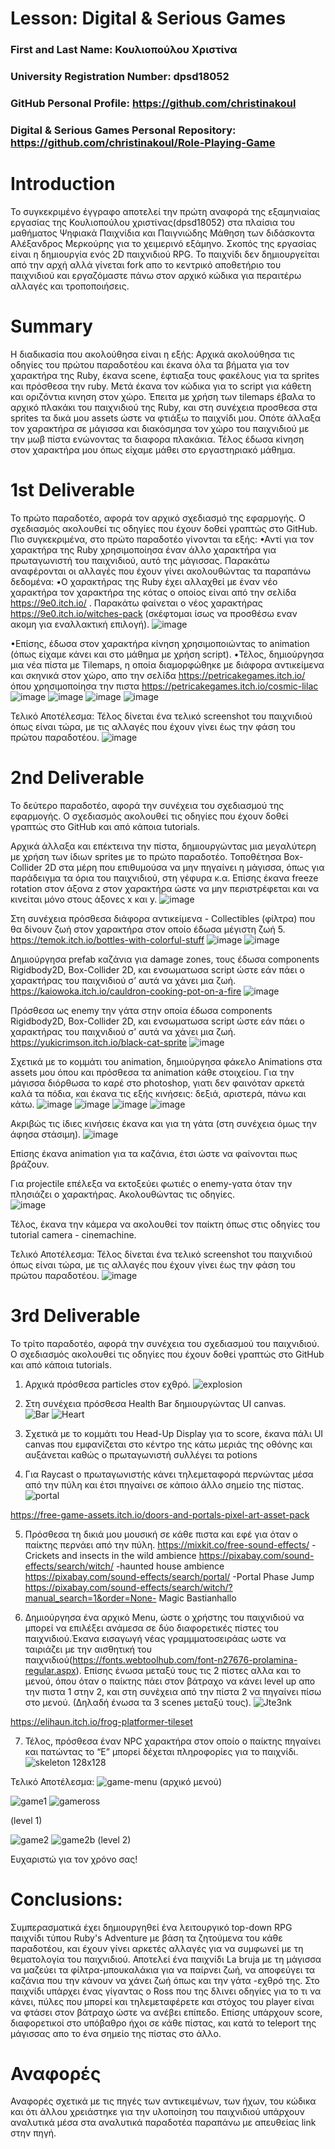 # Lesson: Digital & Serious Games

### First and Last Name:  Κουλιοπούλου Χριστίνα
### University Registration Number: dpsd18052
### GitHub Personal Profile: https://github.com/christinakoul
### Digital & Serious Games Personal Repository: https://github.com/christinakoul/Role-Playing-Game

# Introduction
Το συγκεκριμένο έγγραφο αποτελεί την πρώτη αναφορά της εξαμηνιαίας εργασίας
της Κουλιοπούλου χριστίνας(dpsd18052) στα πλαίσια του μαθήματος Ψηφιακά
Παιχνίδια και Παιγνιώδης Μάθηση των διδάσκοντα Αλέξανδρος Μερκούρης για το
χειμερινό εξάμηνο.
Σκοπός της εργασίας είναι η δημιουργία ενός 2D παιχνιδιού RPG. Το παιχνίδι δεν
δημιουργείται από την αρχή αλλά γίνεται fork απο το κεντρικό αποθετήριο του
παιχνιδιού και εργαζόμαστε πάνω στον αρχικό κώδικα για περαιτέρω αλλαγές και
τροποποιήσεις.

# Summary
Η διαδικασία που ακολούθησα είναι η εξής:
Αρχικά ακολούθησα τις οδηγίες του πρώτου παραδοτέου και έκανα όλα τα βήματα
για τον χαρακτήρα της Ruby, έκανα scene, έφτιαξα τους φακέλους για τα sprites και
πρόσθεσα την ruby. Μετά έκανα τον κώδικα για το script για κάθετη και οριζόντια
κινηση στον χώρο. Έπειτα με χρήση των tilemaps έβαλα το αρχικό πλακάκι του
παιχνιδιού της Ruby, και στη συνέχεια προσθεσα στα sprites τα δικά μου assets
ώστε να φτιάξω το παιχνίδι μου. Οπότε άλλαξα τον χαρακτήρα σε μάγισσα και
διακόσμησα τον χώρο του παιχνιδιού με την μωβ πίστα ενώνοντας τα διαφορα
πλακάκια. Τέλος έδωσα κίνηση στον χαρακτήρα μου όπως είχαμε μάθει στο
εργαστηριακό μάθημα.

# 1st Deliverable
Το πρώτο παραδοτέο, αφορά τον αρχικό σχεδιασμό της εφαρμογής. Ο σχεδιασμός
ακολουθεί τις οδηγίες που έχουν δοθεί γραπτώς στο GitHub. Πιο συγκεκριμένα, στο
πρώτο παραδοτέο γίνονται τα εξής:
•Αντί για τον χαρακτήρα της Ruby χρησιμοποίησα έναν άλλο χαρακτήρα για
πρωταγωνιστή του παιχνιδιού, αυτό της μάγισσας.
Παρακάτω αναφέρονται οι αλλαγές που έχουν γίνει ακολουθώντας τα παραπάνω
δεδομένα:
•O χαρακτήρας της Ruby έχει αλλαχθεί με έναν νέο χαρακτήρα τον χαρακτήρα της
κότας ο οποίος είναι από την σελίδα https://9e0.itch.io/ . Παρακάτω φαίνεται ο νέος
χαρακτήρας https://9e0.itch.io/witches-pack (σκέφτομαι ίσως να προσθέσω εναν
ακομη για εναλλακτική επιλογή).
![image](https://user-images.githubusercontent.com/46855254/201205830-b8f1de8e-7886-445c-ad27-81d8e5045172.png)

•Επίσης, έδωσα στον χαρακτήρα κίνηση χρησιμοποιώντας το animation (όπως
είχαμε κάνει και στο μάθημα με χρήση script).
•Τέλος, δημιούργησα μια νέα πίστα με Tilemaps, η οποία διαμορφώθηκε με διάφορα
αντικείμενα και σκηνικά στον χώρο, απο την σελίδα https://petricakegames.itch.io/
όπου χρησιμοποίησα την πιστα https://petricakegames.itch.io/cosmic-lilac
![image](https://user-images.githubusercontent.com/46855254/201206018-3a9ec6c4-123c-4d30-8830-6a762a15bae4.png)
![image](https://user-images.githubusercontent.com/46855254/201206084-a920a763-48f2-410c-a07e-39f989170408.png)
![image](https://user-images.githubusercontent.com/46855254/201206174-f53b6acf-004c-4e2e-85bf-bd8c72a8fca3.png)
![image](https://user-images.githubusercontent.com/46855254/201206270-c200a2c3-cfa4-401c-9f59-53440d749a02.png)

Τελικό Αποτέλεσμα:
Τέλος δίνεται ένα τελικό screenshot του παιχνιδιού όπως είναι τώρα, με τις αλλαγές
που έχουν γίνει έως την φάση του πρώτου παραδοτέου.
![image](https://user-images.githubusercontent.com/46855254/201206417-bbecdc92-2b0b-4c01-b1e1-097e5ec7ccf2.png)

# 2nd Deliverable
Το δεύτερο παραδοτέο, αφορά την συνέχεια του σχεδιασμού της εφαρμογής. Ο σχεδιασμός ακολουθεί τις οδηγίες που έχουν δοθεί γραπτώς στο GitHub και από κάποια tutorials.
 
Αρχικά άλλαξα και επέκτεινα την πίστα, δημιουργώντας μια μεγαλύτερη με χρήση των ίδιων sprites με το πρώτο παραδοτέο. 
Τοποθέτησα Box-Collider 2D  στα μέρη που επιθυμούσα να μην πηγαίνει η μάγισσα, όπως για παράδειγμα τα όρια του παιχνιδιού, στη γέφυρα κ.α. Επίσης έκανα freeze rotation στον άξονα z στον χαρακτήρα ώστε να μην περιστρέφεται και να κινείται μόνο στους άξονες x και y.
![image](https://user-images.githubusercontent.com/46855254/208103901-803553cc-66b1-4553-af6c-bee3c56addcf.png)
 
Στη συνέχεια πρόσθεσα διάφορα αντικείμενα - Collectibles (φίλτρα) που θα δίνουν ζωή στον χαρακτήρα στον οποίο έδωσα μέγιστη ζωή 5.  
https://temok.itch.io/bottles-with-colorful-stuff
 ![image](https://user-images.githubusercontent.com/46855254/208103964-43e979ba-6cd5-41de-8256-47e56ee7e63f.png)
![image](https://user-images.githubusercontent.com/46855254/208103985-46ef748c-8e4f-4034-a306-1a9ddf07bd1a.png)

Δημιούργησα prefab καζάνια για damage zones, τους έδωσα components Rigidbody2D, Box-Collider 2D, και ενσωματωσα script ώστε εάν πάει ο χαρακτήρας του παιχνιδιού σ’ αυτά να χάνει μια ζωή. 
https://kaiowoka.itch.io/cauldron-cooking-pot-on-a-fire
 ![image](https://user-images.githubusercontent.com/46855254/208104077-a159d29d-a911-4c9d-b81e-1d81df3f9885.png)

Πρόσθεσα ως enemy την γάτα στην οποία έδωσα components Rigidbody2D, Box-Collider 2D, και ενσωματωσα script ώστε εάν πάει ο χαρακτήρας του παιχνιδιού σ’ αυτά να χάνει μια ζωή.
https://yukicrimson.itch.io/black-cat-sprite
 ![image](https://user-images.githubusercontent.com/46855254/208104133-71f01b5a-a6a1-4f50-b90f-8cc68e7442e5.png)

Σχετικά με το κομμάτι του animation, δημιούργησα φάκελο Animations στα assets μου όπου και πρόσθεσα τα animation κάθε στοιχείου. 
Για την μάγισσα διόρθωσα το καρέ στο photoshop, γιατι δεν φαινόταν αρκετά καλά τα πόδια, και έκανα τις εξής κινήσεις: δεξιά, αριστερά, πάνω και κάτω.
  ![image](https://user-images.githubusercontent.com/46855254/208104213-e6e8b3b5-d85f-430f-bc58-62528db02292.png)
![image](https://user-images.githubusercontent.com/46855254/208104237-8dedf1eb-a061-4dbf-a80d-ae73e80f8262.png)
![image](https://user-images.githubusercontent.com/46855254/208104256-91b71186-1077-44c1-a33a-e772538e7689.png)
![image](https://user-images.githubusercontent.com/46855254/208104277-59d6d1e7-caed-4a46-9fe2-6dcfb90aabc1.png)
 
Ακριβώς τις ίδιες κινήσεις έκανα και για τη γάτα (στη συνέχεια όμως την άφησα στάσιμη).
![image](https://user-images.githubusercontent.com/46855254/208104331-2550bd77-b284-4162-88e7-90cbe3adb8c2.png)

Επίσης έκανα animation για τα καζάνια, έτσι ώστε να φαίνονται πως βράζουν.
 
Για projectile επέλεξα να εκτοξεύει φωτιές ο enemy-γατα όταν την πλησιάζει ο χαρακτήρας. Ακολουθώντας τις οδηγίες.  
![image](https://user-images.githubusercontent.com/46855254/208104371-11a219bf-2350-4c54-83a2-060b95506863.png)

 
Τέλος, έκανα την κάμερα να ακολουθεί τον παίκτη όπως στις οδηγίες του tutorial camera - cinemachine.
 
Τελικό Αποτέλεσμα:
Τέλος δίνεται ένα τελικό screenshot του παιχνιδιού όπως είναι τώρα, με τις αλλαγές που έχουν γίνει έως την φάση του πρώτου παραδοτέου. 
![image](https://user-images.githubusercontent.com/46855254/208104397-81511edf-45c7-4faa-8bfd-69d5a49d9df7.png)


# 3rd Deliverable 
 
Το τρίτο παραδοτέο, αφορά την συνέχεια του σχεδιασμού του παιχνιδιού. Ο σχεδιασμός ακολουθεί τις οδηγίες που έχουν δοθεί γραπτώς στο GitHub και από κάποια tutorials.
 
1. Αρχικά πρόσθεσα particles στον εχθρό. 
![explosion](https://user-images.githubusercontent.com/46855254/212324300-e3972fe0-0859-4e44-b417-e4123ece535f.png)

2. Στη συνέχεια πρόσθεσα Health Bar δημιουργώντας UI canvas.  
![Bar](https://user-images.githubusercontent.com/46855254/212324375-907e540f-a815-416f-9ff5-ee3dabcec065.png)
![Heart](https://user-images.githubusercontent.com/46855254/212324397-232babb1-d081-40fe-ace9-c46ee7051121.png)
 
3. Σχετικά με το κομμάτι του Head-Up Display για το score, έκανα πάλι UI canvas που εμφανίζεται στο κέντρο της κάτω μεριάς της οθόνης και αυξάνεται καθώς ο πρωταγωνιστή συλλέγει τα potions
 
4. Για Raycast ο πρωταγωνιστής κάνει τηλεμεταφορά  περνώντας μέσα από την πύλη και έτσι πηγαίνει σε κάποιο άλλο σημείο της πίστας.  
![portal](https://user-images.githubusercontent.com/46855254/212324541-e68c293d-04dc-412a-84b9-43e692687b48.png)

https://free-game-assets.itch.io/doors-and-portals-pixel-art-asset-pack
 
5. Πρόσθεσα τη δικιά μου μουσική σε κάθε πιστα και εφέ για όταν ο παίκτης περνάει από την πύλη. 
https://mixkit.co/free-sound-effects/  - Crickets and insects in the wild ambience
https://pixabay.com/sound-effects/search/witch/  -haunted house ambience
https://pixabay.com/sound-effects/search/portal/ -Portal Phase Jump
https://pixabay.com/sound-effects/search/witch/?manual_search=1&order=None- Magic Bastianhallo
 
6. Δημιούργησα ένα αρχικό Menu, ώστε ο χρήστης του παιχνιδιού να μπορεί να επιλέξει ανάμεσα σε δύο διαφορετικές πίστες του παιχνιδιού.Έκανα εισαγωγή νέας γραμμματοσειράας ωστε να ταιριάζει με την αισθητική του παιχνιδιού(https://fonts.webtoolhub.com/font-n27676-prolamina-regular.aspx). Επίσης ένωσα μεταξύ τους τις 2 πίστες αλλα και το μενού, όπου όταν ο παίκτης πάει στον βάτραχο να κάνει level up απο την πιστα 1 στην 2, και στη συνέχεια από την πίστα 2 να πηγαίνει πίσω στο μενού. (Δηλαδή ένωσα τα 3 scenes μεταξύ τους).
![Jte3nk](https://user-images.githubusercontent.com/46855254/212324661-6b4467cf-064b-45c1-9dc7-854f4e7e4d47.gif)

https://elihaun.itch.io/frog-platformer-tileset
 
7. Τέλος, πρόσθεσα έναν NPC χαρακτήρα στον οποίο ο παίκτης πηγαίνει και πατώντας το “Ε” μπορεί δέχεται πληροφορίες για το παιχνίδι.
![skeleton 128x128](https://user-images.githubusercontent.com/46855254/212324734-dc14ea8c-f938-4116-af09-7b80c2e768a7.png)

 
 
Τελικό Αποτέλεσμα:
![game-menu](https://user-images.githubusercontent.com/46855254/212324823-c71a18bc-644a-4146-a1bf-7c52ce5f138d.PNG)
(αρχικό μενού)

![game1](https://user-images.githubusercontent.com/46855254/212324890-c4bfbe3d-46bf-4f88-bb78-e6323bf84880.PNG)
![gameross](https://user-images.githubusercontent.com/46855254/212325274-5b664d6a-065f-47b4-a4e6-802b52432051.PNG)

(level 1)

![game2](https://user-images.githubusercontent.com/46855254/212325031-91a6566e-3063-43cd-8ba4-c567879639f4.PNG)
![game2b](https://user-images.githubusercontent.com/46855254/212325058-264d8801-b4ef-4d94-a3b5-d3bcf221108e.PNG)
(level 2)

Ευχαριστώ για τον χρόνο σας!


# Conclusions:
Συμπερασματικά έχει δημιουργηθεί ένα λειτουργικό top-down  RPG παιχνίδι τύπου Ruby's Adventure με βάση τα ζητούμενα του κάθε παραδοτέου, και έχουν γίνει αρκετές αλλαγές για να συμφωνεί με τη θεματολογία του παιχνιδιού. Αποτελεί ένα παιχνίδι La bruja με τη μάγισσα να μαζεύει τα φίλτρα-μπουκαλάκια για να παίρνει ζωή, να αποφεύγει τα καζάνια που την κάνουν να χάνει ζωή όπως και την γάτα -εχθρό της. Στο παιχνίδι υπάρχει ένας γίγαντας ο Ross που της δλινει οδηγίες για το τι να κάνει, πύλες που μπορεί και τηλεμεταφέρετε και στόχος του player είναι να φτάσει στον βάτραχο ώστε να ανέβει επίπεδο. Επίσης υπάρχουν score, διαφορετικοί στο υπόβαθρο ήχοι σε κάθε πίστας, και κατά το teleport της μάγισσας απο το ένα σημείο της πίστας στο άλλο.

# Αναφορές
Αναφορές σχετικά με τις πηγές των αντικειμένων, των ήχων, του κώδικα και ότι άλλου χρειάστηκε για την υλοποίηση του παιχνιδιού υπάρχουν αναλυτικά μέσα στα αναλυτικά παραδοτέα παραπάνω με απευθείας link στην πηγή.
